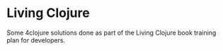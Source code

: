 # Living Clojure

Some 4clojure solutions done as part of the Living Clojure book training plan for developers. 

